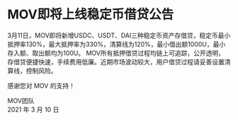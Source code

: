 # MOV即将上线稳定币借贷公告

3月11日，MOV即将新增USDC、USDT、DAI三种稳定币资产存借贷，稳定币最小抵押率130%，最大抵押率为330%，清算线为120%，最小借出额1000U，最小存入额、取出额均为100U。
MOV所有抵押借贷过程均链上可追踪，公开透明，存借贷便捷快速，手续费用低廉。近期市场波动较大，用户借贷过程请妥善设置清算线，控制风险。

感谢您对 MOV 的支持！

MOV团队  
2021 年 3 月 10 日
